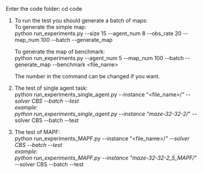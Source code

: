 Enter the code folder: cd code

1. To run the test you should generate a batch of maps:\
  To generate the simple map:\
  python run_experiments.py --size 15 --agent_num 8 --obs_rate 20 --map_num 100 --batch --generate_map

    To generate the map of benchmark:\
    python run_experiments.py --agent_num 5 --map_num 100 --batch --generate_map --benchmark <file_name>
  
    The number in the command can be changed if you want.

2. The test of single agent task:\
   python run_experiments_single_agent.py --instance "<file_name>/*" --solver CBS --batch --test\
   example:\
   python run_experiments_single_agent.py --instance "maze-32-32-2/*" --solver CBS --batch --test

4. The test of MAPF:\
   python run_experiments_MAPF.py --instance "<file_name>/*" --solver CBS --batch --test\
   example:\
   python run_experiments_MAPF.py --instance "maze-32-32-2_5_MAPF/*" --solver CBS --batch --test
